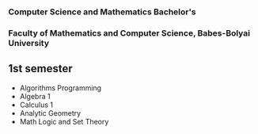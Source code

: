 ### Computer Science and Mathematics Bachelor's 
### Faculty of Mathematics and Computer Science, Babes-Bolyai University

## 1st semester

* Algorithms Programming
* Algebra 1
* Calculus 1
* Analytic Geometry
* Math Logic and Set Theory
